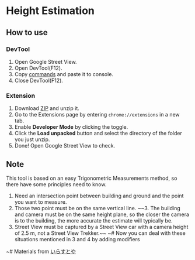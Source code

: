 # Height Estimation
## How to use
### DevTool
1. Open Google Street View.
2. Open DevTool(F12).
3. Copy [commands](https://github.com/LonghiTW/HeightEstimationForGMaps/blob/main/commands.js) and paste it to console.
4. Close DevTool(F12).
### Extension
1. Download [ZIP](https://github.com/LonghiTW/HeightEstimationForGMaps/releases) and unzip it.
2. Go to the Extensions page by entering `chrome://extensions` in a new tab.
3. Enable **Developer Mode** by clicking the toggle.
4. Click the **Load unpacked** button and select the directory of the folder you just unzip.
5. Done! Open Google Street View to check.
## Note
This tool is based on an easy Trigonometric Measurements method, so there have some principles need to know.
1. Need an intersection point between building and ground and the point you want to measure.
2. Those two point must be on the same vertical line.
~~3. The building and camera must be on the same height plane, so the closer the camera is to the building, the more accurate the estimate will typically be.
4. Street View must be captured by a Street View car with a camera height of 2.5 m, not a Street View Trekker.~~
~# Now you can deal with these situations mentioned in 3 and 4 by adding modifiers


~# Materials from [いらすとや](https://www.irasutoya.com/)
